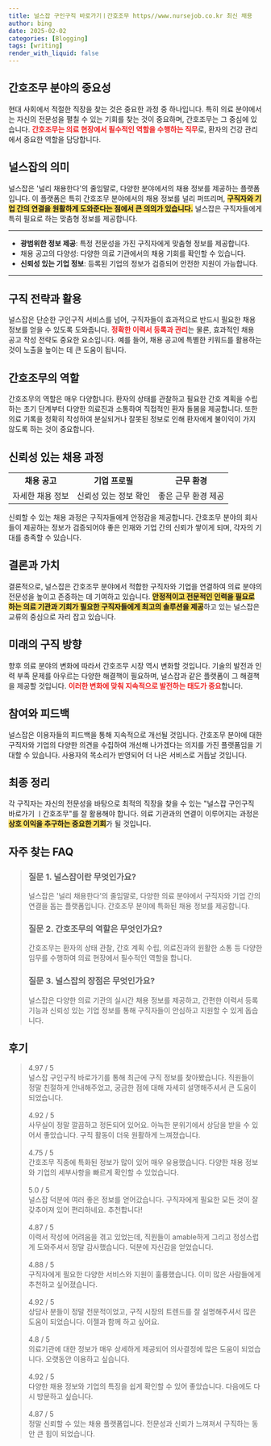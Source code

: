 ```yaml
---
title: 널스잡 구인구직 바로가기ㅣ간호조무 https//www.nursejob.co.kr 최신 채용
author: bing
date: 2025-02-02
categories: [Blogging]
tags: [writing]
render_with_liquid: false
---
```



<h2 id='간호조무 분야의 중요성'>간호조무 분야의 중요성</h2>

<p>현대 사회에서 적절한 직장을 찾는 것은 중요한 과정 중 하나입니다. 특히 의료 분야에서는 자신의 전문성을 펼칠 수 있는 기회를 찾는 것이 중요하며, 간호조무는 그 중심에 있습니다. <b><span style="color: #ee2323;">간호조무는 의료 현장에서 필수적인 역할을 수행하는 직무</span></b>로, 환자의 건강 관리에서 중요한 역할을 담당합니다.</p>

<h2 id='널스잡의 의미'>널스잡의 의미</h2>

<p>널스잡은 '널리 채용한다'의 줄임말로, 다양한 분야에서의 채용 정보를 제공하는 플랫폼입니다. 이 플랫폼은 특히 간호조무 분야에서의 채용 정보를 널리 퍼뜨리며, <b><span style="background-color: #ffe066;">구직자와 기업 간의 연결을 원활하게 도와준다는 점에서 큰 의의가 있습니다.</span></b> 널스잡은 구직자들에게 특히 필요로 하는 맞춤형 정보를 제공합니다.</p>

<hr />

<ul>
    <li><b>광범위한 정보 제공</b>: 특정 전문성을 가진 구직자에게 맞춤형 정보를 제공합니다.</li>
    <li>채용 공고의 다양성: 다양한 의료 기관에서의 채용 기회를 확인할 수 있습니다.</li>
    <li><b>신뢰성 있는 기업 정보</b>: 등록된 기업의 정보가 검증되어 안전한 지원이 가능합니다.</li>
</ul>

<hr />

<h2 id='구직 전략과 활용'>구직 전략과 활용</h2>

<p>널스잡은 단순한 구인구직 서비스를 넘어, 구직자들이 효과적으로 반드시 필요한 채용 정보를 얻을 수 있도록 도와줍니다. <b><span style="color: #ee2323;">정확한 이력서 등록과 관리</span></b>는 물론, 효과적인 채용 공고 작성 전략도 중요한 요소입니다. 예를 들어, 채용 공고에 특별한 키워드를 활용하는 것이 노출을 높이는 데 큰 도움이 됩니다.</p>

<h2 id='간호조무의 역할'>간호조무의 역할</h2>

<p>간호조무의 역할은 매우 다양합니다. 환자의 상태를 관찰하고 필요한 간호 계획을 수립하는 초기 단계부터 다양한 의료진과 소통하여 직접적인 환자 돌봄을 제공합니다. 또한 의료 기록을 정확히 작성하여 분실되거나 잘못된 정보로 인해 환자에게 불이익이 가지 않도록 하는 것이 중요합니다.</p>

<h2 id='신뢰성 있는 채용 과정'>신뢰성 있는 채용 과정</h2>

<table>
    <tr>
        <td style="text-align: center; height: 17px;"><b>채용 공고</b></td>
        <td style="text-align: center; height: 17px;"><b>기업 프로필</b></td>
        <td style="text-align: center; height: 17px;"><b>근무 환경</b></td>
    </tr>
    <tr>
        <td style="text-align: center; height: 17px;">자세한 채용 정보</td>
        <td style="text-align: center; height: 17px;">신뢰성 있는 정보 확인</td>
        <td style="text-align: center; height: 17px;">좋은 근무 환경 제공</td>
    </tr>
</table>

<p>신뢰할 수 있는 채용 과정은 구직자들에게 안정감을 제공합니다. 간호조무 분야의 회사들이 제공하는 정보가 검증되어야 좋은 인재와 기업 간의 신뢰가 쌓이게 되며, 각자의 기대를 충족할 수 있습니다.</p>

<h2 id='결론과 가치'>결론과 가치</h2>

<p>결론적으로, 널스잡은 간호조무 분야에서 적합한 구직자와 기업을 연결하여 의료 분야의 전문성을 높이고 존중하는 데 기여하고 있습니다. <b><span style="background-color: #ffe066;">안정적이고 전문적인 인력을 필요로 하는 의료 기관과 기회가 필요한 구직자들에게 최고의 솔루션을 제공</span></b>하고 있는 널스잡은 교류의 중심으로 자리 잡고 있습니다.</p>

<h2 id='미래의 구직 방향'>미래의 구직 방향</h2>

<p>향후 의료 분야의 변화에 따라서 간호조무 시장 역시 변화할 것입니다. 기술의 발전과 인력 부족 문제를 아우르는 다양한 해결책이 필요하며, 널스잡과 같은 플랫폼이 그 해결책을 제공할 것입니다. <b><span style="color: #ee2323;">이러한 변화에 맞춰 지속적으로 발전하는 태도가 중요</span></b>합니다.</p>

<h2 id='참여와 피드백'>참여와 피드백</h2>

<p>널스잡은 이용자들의 피드백을 통해 지속적으로 개선될 것입니다. 간호조무 분야에 대한 구직자와 기업의 다양한 의견을 수집하여 개선해 나가겠다는 의지를 가진 플랫폼임을 기대할 수 있습니다. 사용자의 목소리가 반영되어 더 나은 서비스로 거듭날 것입니다.</p>

<h2 id='최종 정리'>최종 정리</h2>

<p>각 구직자는 자신의 전문성을 바탕으로 최적의 직장을 찾을 수 있는 "널스잡 구인구직 바로가기 ㅣ간호조무"를 잘 활용해야 합니다. 의료 기관과의 연결이 이루어지는 과정은 <b><span style="background-color: #ffe066;">상호 이익을 추구하는 중요한 기회</span></b>가 될 것입니다.</p>


<h2 id='자주_찾는_FAQ'>자주 찾는 FAQ</h2>
<div itemscope="" itemtype="https://schema.org/FAQPage"> 
<blockquote> 
<div itemscope="" itemprop="mainEntity" itemtype="https://schema.org/Question"> 
<h3 itemprop="name">질문 1. 널스잡이란 무엇인가요?</h3> 
<div itemscope="" itemprop="acceptedAnswer" itemtype="https://schema.org/Answer"> 
<span itemprop="text"> 
<p>널스잡은 '널리 채용한다'의 줄임말로, 다양한 의료 분야에서 구직자와 기업 간의 연결을 돕는 플랫폼입니다. 간호조무 분야에 특화된 채용 정보를 제공합니다.</p> 
</span> 
</div> 
</div> 

<div itemscope="" itemprop="mainEntity" itemtype="https://schema.org/Question"> 
<h3 itemprop="name">질문 2. 간호조무의 역할은 무엇인가요?</h3> 
<div itemscope="" itemprop="acceptedAnswer" itemtype="https://schema.org/Answer"> 
<span itemprop="text"> 
<p>간호조무는 환자의 상태 관찰, 간호 계획 수립, 의료진과의 원활한 소통 등 다양한 임무를 수행하여 의료 현장에서 필수적인 역할을 합니다.</p> 
</span> 
</div> 
</div> 

<div itemscope="" itemprop="mainEntity" itemtype="https://schema.org/Question"> 
<h3 itemprop="name">질문 3. 널스잡의 장점은 무엇인가요?</h3> 
<div itemscope="" itemprop="acceptedAnswer" itemtype="https://schema.org/Answer"> 
<span itemprop="text"> 
<p>널스잡은 다양한 의료 기관의 실시간 채용 정보를 제공하고, 간편한 이력서 등록 기능과 신뢰성 있는 기업 정보를 통해 구직자들이 안심하고 지원할 수 있게 돕습니다.</p> 
</span> 
</div> 
</div> 
</blockquote> 
</div>
<h2 id='후기'>후기</h2>
<div itemscope itemtype="https://schema.org/Product">
  <blockquote>
  <div itemprop="review" itemscope itemtype="https://schema.org/Review">
      <div itemprop="reviewRating" itemscope itemtype="https://schema.org/Rating"> <span itemprop="ratingValue">4.97</span> / <span itemprop="bestRating">5</span> </div>
      <span itemprop="reviewBody">널스잡 구인구직 바로가기를 통해 최근에 구직 정보를 찾아봤습니다. 직원들이 정말 친절하게 안내해주었고, 궁금한 점에 대해 자세히 설명해주셔서 큰 도움이 되었습니다.</span>
  </div>
  <br>
  <div itemprop="review" itemscope itemtype="https://schema.org/Review">
      <div itemprop="reviewRating" itemscope itemtype="https://schema.org/Rating"> <span itemprop="ratingValue">4.92</span> / <span itemprop="bestRating">5</span> </div>
      <span itemprop="reviewBody">사무실이 정말 깔끔하고 정돈되어 있어요. 아늑한 분위기에서 상담을 받을 수 있어서 좋았습니다. 구직 활동이 더욱 원활하게 느껴졌습니다.</span>
  </div>
  <br>
  <div itemprop="review" itemscope itemtype="https://schema.org/Review">
      <div itemprop="reviewRating" itemscope itemtype="https://schema.org/Rating"> <span itemprop="ratingValue">4.75</span> / <span itemprop="bestRating">5</span> </div>
      <span itemprop="reviewBody">간호조무 직종에 특화된 정보가 많이 있어 매우 유용했습니다. 다양한 채용 정보와 기업의 세부사항을 빠르게 확인할 수 있었습니다.</span>
  </div>
  <br>
  <div itemprop="review" itemscope itemtype="https://schema.org/Review">
      <div itemprop="reviewRating" itemscope itemtype="https://schema.org/Rating"> <span itemprop="ratingValue">5.0</span> / <span itemprop="bestRating">5</span> </div>
      <span itemprop="reviewBody">널스잡 덕분에 여러 좋은 정보를 얻어갔습니다. 구직자에게 필요한 모든 것이 잘 갖추어져 있어 편리하네요. 추천합니다!</span>
  </div>
  <br>
  <div itemprop="review" itemscope itemtype="https://schema.org/Review">
      <div itemprop="reviewRating" itemscope itemtype="https://schema.org/Rating"> <span itemprop="ratingValue">4.87</span> / <span itemprop="bestRating">5</span> </div>
      <span itemprop="reviewBody">이력서 작성에 어려움을 겪고 있었는데, 직원들이 amable하게 그리고 정성스럽게 도와주셔서 정말 감사했습니다. 덕분에 자신감을 얻었습니다.</span>
  </div>
  <br>
  <div itemprop="review" itemscope itemtype="https://schema.org/Review">
      <div itemprop="reviewRating" itemscope itemtype="https://schema.org/Rating"> <span itemprop="ratingValue">4.88</span> / <span itemprop="bestRating">5</span> </div>
      <span itemprop="reviewBody">구직자에게 필요한 다양한 서비스와 지원이 훌륭했습니다. 이미 많은 사람들에게 추천하고 싶어졌습니다.</span>
  </div>
  <br>
  <div itemprop="review" itemscope itemtype="https://schema.org/Review">
      <div itemprop="reviewRating" itemscope itemtype="https://schema.org/Rating"> <span itemprop="ratingValue">4.92</span> / <span itemprop="bestRating">5</span> </div>
      <span itemprop="reviewBody">상담사 분들이 정말 전문적이었고, 구직 시장의 트렌드를 잘 설명해주셔서 많은 도움이 되었습니다. 이젤과 함께 하고 싶어요.</span>
  </div>
  <br>
  <div itemprop="review" itemscope itemtype="https://schema.org/Review">
      <div itemprop="reviewRating" itemscope itemtype="https://schema.org/Rating"> <span itemprop="ratingValue">4.8</span> / <span itemprop="bestRating">5</span> </div>
      <span itemprop="reviewBody">의료기관에 대한 정보가 매우 상세하게 제공되어 의사결정에 많은 도움이 되었습니다. 오랫동안 이용하고 싶습니다.</span>
  </div>
  <br>
  <div itemprop="review" itemscope itemtype="https://schema.org/Review">
      <div itemprop="reviewRating" itemscope itemtype="https://schema.org/Rating"> <span itemprop="ratingValue">4.92</span> / <span itemprop="bestRating">5</span> </div>
      <span itemprop="reviewBody">다양한 채용 정보와 기업의 특징을 쉽게 확인할 수 있어 좋았습니다. 다음에도 다시 방문하고 싶습니다.</span>
  </div>
  <br>
  <div itemprop="review" itemscope itemtype="https://schema.org/Review">
      <div itemprop="reviewRating" itemscope itemtype="https://schema.org/Rating"> <span itemprop="ratingValue">4.87</span> / <span itemprop="bestRating">5</span> </div>
      <span itemprop="reviewBody">정말 신뢰할 수 있는 채용 플랫폼입니다. 전문성과 신뢰가 느껴져서 구직하는 동안 큰 힘이 되었습니다.</span>
  </div>
  </blockquote>
</div>
